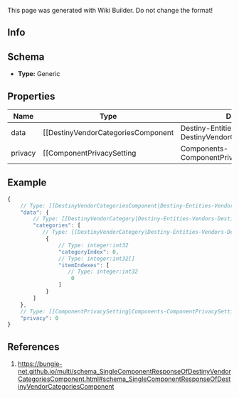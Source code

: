 <span class="wiki-builder">This page was generated with Wiki Builder. Do not change the format!</span>

## Info

## Schema
* **Type:** Generic

## Properties
Name | Type | Description
---- | ---- | -----------
data | [[DestinyVendorCategoriesComponent|Destiny-Entities-Vendors-DestinyVendorCategoriesComponent]] | 
privacy | [[ComponentPrivacySetting|Components-ComponentPrivacySetting]]:Enum | 

## Example
```javascript
{
    // Type: [[DestinyVendorCategoriesComponent|Destiny-Entities-Vendors-DestinyVendorCategoriesComponent]]
    "data": {
        // Type: [[DestinyVendorCategory|Destiny-Entities-Vendors-DestinyVendorCategory]][]
        "categories": [
           // Type: [[DestinyVendorCategory|Destiny-Entities-Vendors-DestinyVendorCategory]]
            {
                // Type: integer:int32
                "categoryIndex": 0,
                // Type: integer:int32[]
                "itemIndexes": [
                   // Type: integer:int32
                    0
                ]
            }
        ]
    },
    // Type: [[ComponentPrivacySetting|Components-ComponentPrivacySetting]]:Enum
    "privacy": 0
}

```

## References
1. https://bungie-net.github.io/multi/schema_SingleComponentResponseOfDestinyVendorCategoriesComponent.html#schema_SingleComponentResponseOfDestinyVendorCategoriesComponent
